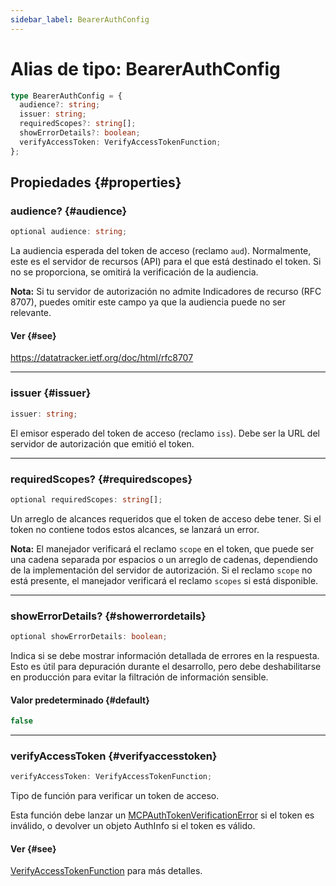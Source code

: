 ```yaml
---
sidebar_label: BearerAuthConfig
---
```


# Alias de tipo: BearerAuthConfig

```ts
type BearerAuthConfig = {
  audience?: string;
  issuer: string;
  requiredScopes?: string[];
  showErrorDetails?: boolean;
  verifyAccessToken: VerifyAccessTokenFunction;
};
```

## Propiedades {#properties}

### audience? {#audience}

```ts
optional audience: string;
```

La audiencia esperada del token de acceso (reclamo `aud`). Normalmente, este es el servidor de recursos
(API) para el que está destinado el token. Si no se proporciona, se omitirá la verificación de la audiencia.

**Nota:** Si tu servidor de autorización no admite Indicadores de recurso (RFC 8707),
puedes omitir este campo ya que la audiencia puede no ser relevante.

#### Ver {#see}

https://datatracker.ietf.org/doc/html/rfc8707

***

### issuer {#issuer}

```ts
issuer: string;
```

El emisor esperado del token de acceso (reclamo `iss`). Debe ser la URL del
servidor de autorización que emitió el token.

***

### requiredScopes? {#requiredscopes}

```ts
optional requiredScopes: string[];
```

Un arreglo de alcances requeridos que el token de acceso debe tener. Si el token no contiene
todos estos alcances, se lanzará un error.

**Nota:** El manejador verificará el reclamo `scope` en el token, que puede ser una cadena separada por espacios
o un arreglo de cadenas, dependiendo de la implementación del servidor de autorización. Si el reclamo `scope` no está presente, el manejador verificará el reclamo `scopes`
si está disponible.

***

### showErrorDetails? {#showerrordetails}

```ts
optional showErrorDetails: boolean;
```

Indica si se debe mostrar información detallada de errores en la respuesta. Esto es útil para depuración
durante el desarrollo, pero debe deshabilitarse en producción para evitar la filtración de información sensible.

#### Valor predeterminado {#default}

```ts
false
```

***

### verifyAccessToken {#verifyaccesstoken}

```ts
verifyAccessToken: VerifyAccessTokenFunction;
```

Tipo de función para verificar un token de acceso.

Esta función debe lanzar un [MCPAuthTokenVerificationError](/references/js/classes/MCPAuthTokenVerificationError.md) si el token es inválido,
o devolver un objeto AuthInfo si el token es válido.

#### Ver {#see}

[VerifyAccessTokenFunction](/references/js/type-aliases/VerifyAccessTokenFunction.md) para más detalles.